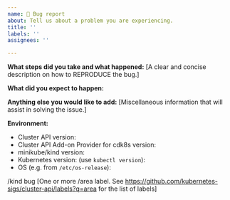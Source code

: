 ```yaml
---
name: 🐛 Bug report
about: Tell us about a problem you are experiencing.
title: ''
labels: ''
assignees: ''

---
```


**What steps did you take and what happened:**
[A clear and concise description on how to REPRODUCE the bug.]


**What did you expect to happen:**


**Anything else you would like to add:**
[Miscellaneous information that will assist in solving the issue.]


**Environment:**

- Cluster API version:
- Cluster API Add-on Provider for cdk8s version:
- minikube/kind version:
- Kubernetes version: (use `kubectl version`):
- OS (e.g. from `/etc/os-release`):

/kind bug
[One or more /area label. See https://github.com/kubernetes-sigs/cluster-api/labels?q=area for the list of labels]
